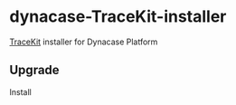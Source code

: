 dynacase-TraceKit-installer
==========================

[TraceKit](https://github.com/occ/TraceKit) installer for Dynacase Platform

## Upgrade

Install 